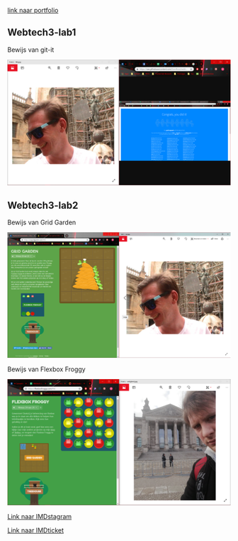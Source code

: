 [link naar portfolio](https://github.com/DemRossi/webtech3-portfolio)

## Webtech3-lab1

Bewijs van git-it

![Bewijs van git-it](https://github.com/DemRossi/webtech3-portfolio/blob/master/webtech3-lab1/proveGitIt.png)


## Webtech3-lab2

Bewijs van Grid Garden

![Bewijs van Grid Garden](https://github.com/DemRossi/webtech3-portfolio/blob/master/webtech3-lab2/gridProve.png)

Bewijs van Flexbox Froggy

![Bewijs van Flexbox Froggy](https://github.com/DemRossi/webtech3-portfolio/blob/master/webtech3-lab2/proveFroggy.png)

[Link naar IMDstagram](https://codepen.io/Mahigan/pen/bZgwPX)

[Link naar IMDticket](https://codepen.io/Mahigan/pen/drNpgJ)

